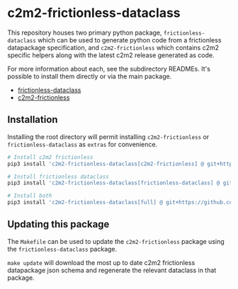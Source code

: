 # c2m2-frictionless-dataclass

This repository houses two primary python package, `frictionless-dataclass` which can be used to generate python code from a frictionless datapackage specification, and `c2m2-frictionless` which contains c2m2 specific helpers along with the latest c2m2 release generated as code.

For more information about each, see the subdirectory READMEs. It's possible to install them directly or via the main package.

- [frictionless-dataclass](./frictionless-dataclass/)
- [c2m2-frictionless](./c2m2-frictionless/)

## Installation

Installing the root directory will permit installing `c2m2-frictionless` or `frictionless-dataclass` as `extras` for convenience.

```bash
# Install c2m2 frictionless
pip3 install 'c2m2-frictionless-dataclass[c2m2-frictionless] @ git+https://github.com/nih-cfde/c2m2-frictionless-dataclass'

# Install frictionless dataclass
pip3 install 'c2m2-frictionless-dataclass[frictionless-dataclass] @ git+https://github.com/nih-cfde/c2m2-frictionless-dataclass'

# Install both
pip3 install 'c2m2-frictionless-dataclass[full] @ git+https://github.com/nih-cfde/c2m2-frictionless-dataclass'
```

## Updating this package

The `Makefile` can be used to update the `c2m2-frictionless` package using the `frictionless-dataclass` package.

`make update` will download the most up to date c2m2 frictionless datapackage json schema and regenerate the relevant dataclass in that package.
